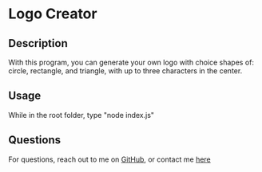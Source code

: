# Logo Creator

## Description

With this program, you can generate your own logo with choice shapes of: circle, rectangle, and triangle, with up to three characters in the center.

## Usage

While in the root folder, type "node index.js"

## Questions

For questions, reach out to me on [GitHub](https://github.com/hansonsteven26), or contact me [here](mailto:smhanson21@gmail.com)